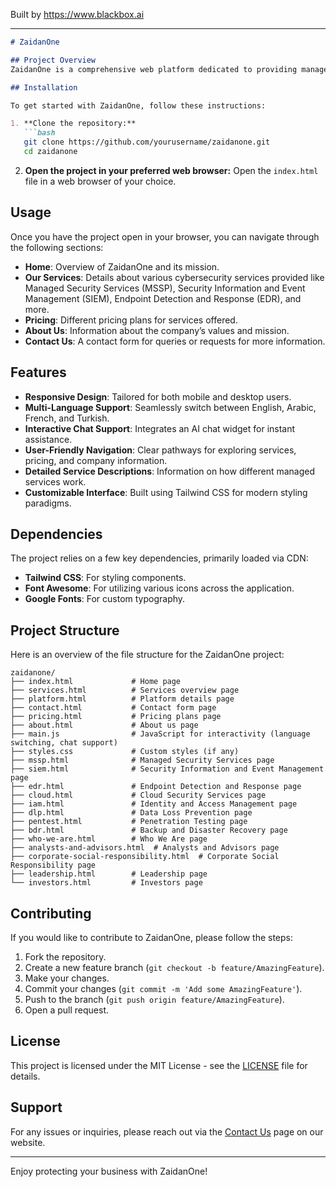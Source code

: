 
Built by https://www.blackbox.ai

---

```markdown
# ZaidanOne

## Project Overview
ZaidanOne is a comprehensive web platform dedicated to providing managed cybersecurity services. It aims to empower businesses by delivering top-notch solutions to protect their systems, data, and users from evolving digital threats. The platform is designed with a user-friendly interface and responsive design to cater to various client needs.

## Installation

To get started with ZaidanOne, follow these instructions:

1. **Clone the repository:**
   ```bash
   git clone https://github.com/yourusername/zaidanone.git
   cd zaidanone
   ```

2. **Open the project in your preferred web browser:**
   Open the `index.html` file in a web browser of your choice.

## Usage

Once you have the project open in your browser, you can navigate through the following sections:

- **Home**: Overview of ZaidanOne and its mission.
- **Our Services**: Details about various cybersecurity services provided like Managed Security Services (MSSP), Security Information and Event Management (SIEM), Endpoint Detection and Response (EDR), and more.
- **Pricing**: Different pricing plans for services offered.
- **About Us**: Information about the company’s values and mission.
- **Contact Us**: A contact form for queries or requests for more information.

## Features

- **Responsive Design**: Tailored for both mobile and desktop users.
- **Multi-Language Support**: Seamlessly switch between English, Arabic, French, and Turkish.
- **Interactive Chat Support**: Integrates an AI chat widget for instant assistance.
- **User-Friendly Navigation**: Clear pathways for exploring services, pricing, and company information.
- **Detailed Service Descriptions**: Information on how different managed services work.
- **Customizable Interface**: Built using Tailwind CSS for modern styling paradigms.

## Dependencies

The project relies on a few key dependencies, primarily loaded via CDN:
- **Tailwind CSS**: For styling components.
- **Font Awesome**: For utilizing various icons across the application.
- **Google Fonts**: For custom typography.

## Project Structure

Here is an overview of the file structure for the ZaidanOne project:

```
zaidanone/
├── index.html             # Home page
├── services.html          # Services overview page
├── platform.html          # Platform details page
├── contact.html           # Contact form page
├── pricing.html           # Pricing plans page
├── about.html             # About us page
├── main.js                # JavaScript for interactivity (language switching, chat support)
├── styles.css             # Custom styles (if any)
├── mssp.html              # Managed Security Services page
├── siem.html              # Security Information and Event Management page
├── edr.html               # Endpoint Detection and Response page
├── cloud.html             # Cloud Security Services page
├── iam.html               # Identity and Access Management page
├── dlp.html               # Data Loss Prevention page
├── pentest.html           # Penetration Testing page
├── bdr.html               # Backup and Disaster Recovery page
├── who-we-are.html        # Who We Are page
├── analysts-and-advisors.html  # Analysts and Advisors page
├── corporate-social-responsibility.html  # Corporate Social Responsibility page
├── leadership.html        # Leadership page
└── investors.html         # Investors page
```

## Contributing

If you would like to contribute to ZaidanOne, please follow the steps:

1. Fork the repository.
2. Create a new feature branch (`git checkout -b feature/AmazingFeature`).
3. Make your changes.
4. Commit your changes (`git commit -m 'Add some AmazingFeature'`).
5. Push to the branch (`git push origin feature/AmazingFeature`).
6. Open a pull request.

## License

This project is licensed under the MIT License - see the [LICENSE](LICENSE) file for details.

## Support

For any issues or inquiries, please reach out via the [Contact Us](contact.html) page on our website.

---
Enjoy protecting your business with ZaidanOne!
```